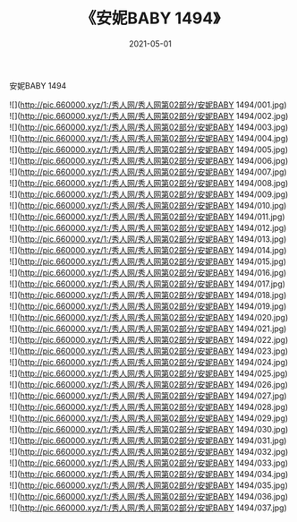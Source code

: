 ﻿---
layout: post
title:  《安妮BABY 1494》
date:   2021-05-01
img: http://pic.660000.xyz/1:/秀人网/秀人网第02部分/安妮BABY 1494/000.jpg
categories: [美女, 清纯, 唯美]
---

安妮BABY 1494

  ![](http://pic.660000.xyz/1:/秀人网/秀人网第02部分/安妮BABY 1494/001.jpg) <br> ![](http://pic.660000.xyz/1:/秀人网/秀人网第02部分/安妮BABY 1494/002.jpg) <br> ![](http://pic.660000.xyz/1:/秀人网/秀人网第02部分/安妮BABY 1494/003.jpg) <br> ![](http://pic.660000.xyz/1:/秀人网/秀人网第02部分/安妮BABY 1494/004.jpg) <br> ![](http://pic.660000.xyz/1:/秀人网/秀人网第02部分/安妮BABY 1494/005.jpg) <br> ![](http://pic.660000.xyz/1:/秀人网/秀人网第02部分/安妮BABY 1494/006.jpg) <br> ![](http://pic.660000.xyz/1:/秀人网/秀人网第02部分/安妮BABY 1494/007.jpg) <br> ![](http://pic.660000.xyz/1:/秀人网/秀人网第02部分/安妮BABY 1494/008.jpg) <br> ![](http://pic.660000.xyz/1:/秀人网/秀人网第02部分/安妮BABY 1494/009.jpg) <br> ![](http://pic.660000.xyz/1:/秀人网/秀人网第02部分/安妮BABY 1494/010.jpg) <br> ![](http://pic.660000.xyz/1:/秀人网/秀人网第02部分/安妮BABY 1494/011.jpg) <br> ![](http://pic.660000.xyz/1:/秀人网/秀人网第02部分/安妮BABY 1494/012.jpg) <br> ![](http://pic.660000.xyz/1:/秀人网/秀人网第02部分/安妮BABY 1494/013.jpg) <br> ![](http://pic.660000.xyz/1:/秀人网/秀人网第02部分/安妮BABY 1494/014.jpg) <br> ![](http://pic.660000.xyz/1:/秀人网/秀人网第02部分/安妮BABY 1494/015.jpg) <br> ![](http://pic.660000.xyz/1:/秀人网/秀人网第02部分/安妮BABY 1494/016.jpg) <br> ![](http://pic.660000.xyz/1:/秀人网/秀人网第02部分/安妮BABY 1494/017.jpg) <br> ![](http://pic.660000.xyz/1:/秀人网/秀人网第02部分/安妮BABY 1494/018.jpg) <br> ![](http://pic.660000.xyz/1:/秀人网/秀人网第02部分/安妮BABY 1494/019.jpg) <br> ![](http://pic.660000.xyz/1:/秀人网/秀人网第02部分/安妮BABY 1494/020.jpg) <br> ![](http://pic.660000.xyz/1:/秀人网/秀人网第02部分/安妮BABY 1494/021.jpg) <br> ![](http://pic.660000.xyz/1:/秀人网/秀人网第02部分/安妮BABY 1494/022.jpg) <br> ![](http://pic.660000.xyz/1:/秀人网/秀人网第02部分/安妮BABY 1494/023.jpg) <br> ![](http://pic.660000.xyz/1:/秀人网/秀人网第02部分/安妮BABY 1494/024.jpg) <br> ![](http://pic.660000.xyz/1:/秀人网/秀人网第02部分/安妮BABY 1494/025.jpg) <br> ![](http://pic.660000.xyz/1:/秀人网/秀人网第02部分/安妮BABY 1494/026.jpg) <br> ![](http://pic.660000.xyz/1:/秀人网/秀人网第02部分/安妮BABY 1494/027.jpg) <br> ![](http://pic.660000.xyz/1:/秀人网/秀人网第02部分/安妮BABY 1494/028.jpg) <br> ![](http://pic.660000.xyz/1:/秀人网/秀人网第02部分/安妮BABY 1494/029.jpg) <br> ![](http://pic.660000.xyz/1:/秀人网/秀人网第02部分/安妮BABY 1494/030.jpg) <br> ![](http://pic.660000.xyz/1:/秀人网/秀人网第02部分/安妮BABY 1494/031.jpg) <br> ![](http://pic.660000.xyz/1:/秀人网/秀人网第02部分/安妮BABY 1494/032.jpg) <br> ![](http://pic.660000.xyz/1:/秀人网/秀人网第02部分/安妮BABY 1494/033.jpg) <br> ![](http://pic.660000.xyz/1:/秀人网/秀人网第02部分/安妮BABY 1494/034.jpg) <br> ![](http://pic.660000.xyz/1:/秀人网/秀人网第02部分/安妮BABY 1494/035.jpg) <br> ![](http://pic.660000.xyz/1:/秀人网/秀人网第02部分/安妮BABY 1494/036.jpg) <br> ![](http://pic.660000.xyz/1:/秀人网/秀人网第02部分/安妮BABY 1494/037.jpg) <br>